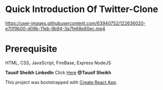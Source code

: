 # Quick Introduction Of Twitter-Clone
https://user-images.githubusercontent.com/63940752/122636020-e70f9b00-d09b-11eb-9b94-3a7fe68e80ec.mp4

# Prerequisite
HTML, CSS, JavaScript, FireBase, Express NodeJS

**Tausif Sheikh**
**LinkedIn** Click [Here](https://in.linkedin.com/in/tausifsheikh) **@Tausif Sheikh**

This project was bootstrapped with [Create React App](https://github.com/facebook/create-react-app).
